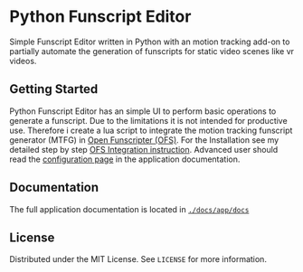 # Python Funscript Editor

Simple Funscript Editor written in Python with an motion tracking add-on to partially automate the generation of funscripts for static video scenes like vr videos.

## Getting Started

Python Funscript Editor has an simple UI to perform basic operations to generate a funscript. Due to the limitations it is not intended for productive use. Therefore i create a lua script to integrate the motion tracking funscript generator (MTFG) in [Open Funscripter (OFS)](https://github.com/OpenFunscripter/OFS). For the Installation see my detailed step by step [OFS Integration instruction](https://github.com/michael-mueller-git/Python-Funscript-Editor/blob/main/docs/app/docs/user-guide/ofs-integration.md). Advanced user should read the [configuration page](https://github.com/michael-mueller-git/Python-Funscript-Editor/blob/main/docs/app/docs/user-guide/config.md) in the application documentation.

## Documentation

The full application documentation is located in [`./docs/app/docs`](https://github.com/michael-mueller-git/Python-Funscript-Editor/blob/main/docs/app/docs)

## License

Distributed under the MIT License. See `LICENSE` for more information.
